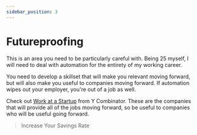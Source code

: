 ```yaml
---
sidebar_position: 3
---
```

# Futureproofing

This is an area you need to be particularly careful with. Being 25 myself, I will need to deal with automation for the entirety of my working career.

You need to develop a skillset that will make you relevant moving forward, but will also make you useful to companies moving forward. If automation wipes out your employer, you're out of a job as well.

Check out [Work at a Startup](https://www.workatastartup.com/) from Y Combinator. These are the companies that will provide all of the jobs moving forward, so be useful to companies who will be useful going forward.

>Increase Your Savings Rate